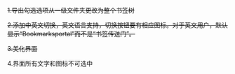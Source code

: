 ~~1.导出勾选选项从一级文件夹更改为整个书签树~~

~~2.添加中英文切换，英文语言支持，切换按钮要有相应图标。对于英文用户，默认显示“Bookmarksportal”而不是“书签传送门”。~~

~~3.美化界面~~

4.界面所有文字和图标不可选中


